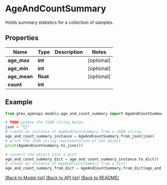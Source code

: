 # AgeAndCountSummary

Holds summary statistics for a collection of samples.

## Properties

Name | Type | Description | Notes
------------ | ------------- | ------------- | -------------
**age_max** | **int** |  | [optional] 
**age_min** | **int** |  | [optional] 
**age_mean** | **float** |  | [optional] 
**count** | **int** |  | 

## Example

```python
from gtex_openapi.models.age_and_count_summary import AgeAndCountSummary

# TODO update the JSON string below
json = "{}"
# create an instance of AgeAndCountSummary from a JSON string
age_and_count_summary_instance = AgeAndCountSummary.from_json(json)
# print the JSON string representation of the object
print(AgeAndCountSummary.to_json())

# convert the object into a dict
age_and_count_summary_dict = age_and_count_summary_instance.to_dict()
# create an instance of AgeAndCountSummary from a dict
age_and_count_summary_from_dict = AgeAndCountSummary.from_dict(age_and_count_summary_dict)
```
[[Back to Model list]](../README.md#documentation-for-models) [[Back to API list]](../README.md#documentation-for-api-endpoints) [[Back to README]](../README.md)


